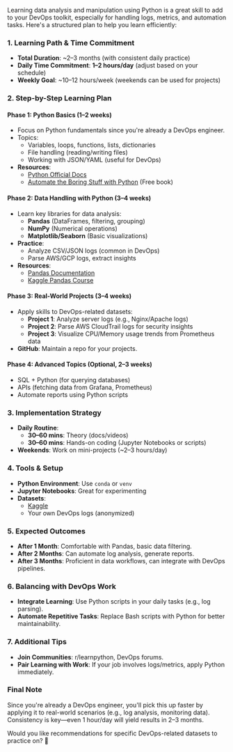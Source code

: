 Learning data analysis and manipulation using Python is a great skill to add to your DevOps toolkit, especially for handling logs, metrics, and automation tasks. Here's a structured plan to help you learn efficiently:

### **1. Learning Path & Time Commitment**
- **Total Duration**: ~2–3 months (with consistent daily practice)
- **Daily Time Commitment**: **1–2 hours/day** (adjust based on your schedule)
- **Weekly Goal**: ~10–12 hours/week (weekends can be used for projects)

### **2. Step-by-Step Learning Plan**
#### **Phase 1: Python Basics (1–2 weeks)**
- Focus on Python fundamentals since you're already a DevOps engineer.
- Topics:
  - Variables, loops, functions, lists, dictionaries
  - File handling (reading/writing files)
  - Working with JSON/YAML (useful for DevOps)
- **Resources**:
  - [Python Official Docs](https://docs.python.org/3/tutorial/)
  - [Automate the Boring Stuff with Python](https://automatetheboringstuff.com/) (Free book)

#### **Phase 2: Data Handling with Python (3–4 weeks)**
- Learn key libraries for data analysis:
  - **Pandas** (DataFrames, filtering, grouping)
  - **NumPy** (Numerical operations)
  - **Matplotlib/Seaborn** (Basic visualizations)
- **Practice**:
  - Analyze CSV/JSON logs (common in DevOps)
  - Parse AWS/GCP logs, extract insights
- **Resources**:
  - [Pandas Documentation](https://pandas.pydata.org/docs/)
  - [Kaggle Pandas Course](https://www.kaggle.com/learn/pandas)

#### **Phase 3: Real-World Projects (3–4 weeks)**
- Apply skills to DevOps-related datasets:
  - **Project 1**: Analyze server logs (e.g., Nginx/Apache logs)
  - **Project 2**: Parse AWS CloudTrail logs for security insights
  - **Project 3**: Visualize CPU/Memory usage trends from Prometheus data
- **GitHub**: Maintain a repo for your projects.

#### **Phase 4: Advanced Topics (Optional, 2–3 weeks)**
- SQL + Python (for querying databases)
- APIs (fetching data from Grafana, Prometheus)
- Automate reports using Python scripts

### **3. Implementation Strategy**
- **Daily Routine**:
  - **30–60 mins**: Theory (docs/videos)
  - **30–60 mins**: Hands-on coding (Jupyter Notebooks or scripts)
- **Weekends**: Work on mini-projects (~2–3 hours/day)

### **4. Tools & Setup**
- **Python Environment**: Use `conda` or `venv`
- **Jupyter Notebooks**: Great for experimenting
- **Datasets**:
  - [Kaggle](https://www.kaggle.com/datasets)
  - Your own DevOps logs (anonymized)

### **5. Expected Outcomes**
- **After 1 Month**: Comfortable with Pandas, basic data filtering.
- **After 2 Months**: Can automate log analysis, generate reports.
- **After 3 Months**: Proficient in data workflows, can integrate with DevOps pipelines.

### **6. Balancing with DevOps Work**
- **Integrate Learning**: Use Python scripts in your daily tasks (e.g., log parsing).
- **Automate Repetitive Tasks**: Replace Bash scripts with Python for better maintainability.

### **7. Additional Tips**
- **Join Communities**: r/learnpython, DevOps forums.
- **Pair Learning with Work**: If your job involves logs/metrics, apply Python immediately.

### **Final Note**
Since you're already a DevOps engineer, you'll pick this up faster by applying it to real-world scenarios (e.g., log analysis, monitoring data). Consistency is key—even 1 hour/day will yield results in 2–3 months.

Would you like recommendations for specific DevOps-related datasets to practice on? 🚀
